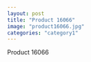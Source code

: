 ```yaml
---
layout: post
title: "Product 16066"
image: "product16066.jpg"
categories: "category1"
---
```

Product 16066
